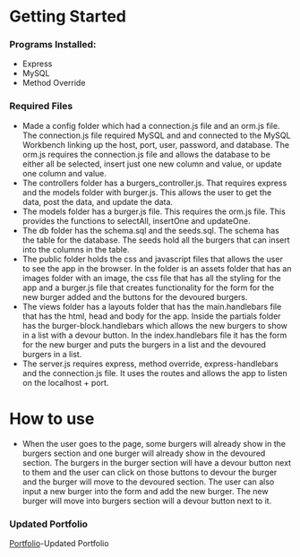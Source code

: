 # Getting Started

### Programs Installed:
  * Express
  * MySQL
  * Method Override
  
### Required Files
  * Made a config folder which had a connection.js file and an orm.js file.  The connection.js file required MySQL and and connected to the MySQL Workbench linking up the host, port, user, password, and database.  The orm.js requires the connection.js file and allows the database to be either all be selected, insert just one new column and value, or update one column and value.
  * The controllers folder has a burgers_controller.js.  That requires express and the models folder with burger.js.  This allows the user to get the data, post the data, and update the data.
  * The models folder has a burger.js file.  This requires the orm.js file.  This provides the functions to selectAll, insertOne and updateOne.
  * The db folder has the schema.sql and the seeds.sql.  The schema has the table for the database.  The seeds hold all the burgers that can insert into the columns in the table.
  * The public folder holds the css and javascript files that allows the user to see the app in the browser.  In the folder is an assets folder that has an images folder with an image, the css file that has all the styling for the app and a burger.js file that creates functionality for the form for the new burger added and the buttons for the devoured burgers.
  * The views folder has a layouts folder that has the main.handlebars file that has the html, head and body for the app.  Inside the partials folder has the burger-block.handlebars which allows the new burgers to show in a list with a devour button.  In the index.handlebars file it has the form for the new burger and puts the burgers in a list and the devoured burgers in a list.
  * The server.js requires express, method override, express-handlebars and the connection.js file.  It uses the routes and allows the app to listen on the localhost + port.
  
 
# How to use 

  * When the user goes to the page, some burgers will already show in the burgers section and one burger will already show in the devoured section.  The burgers in the burger section will have a devour button next to them and the user can click on those buttons to devour the burger and the burger will move to the devoured section.  The user can also input a new burger into the form and add the new burger.  The new burger will move into burgers section will a devour button next to it.
  
### Updated Portfolio
[Portfolio](https://bonnieacuna.github.io/Updated-Portfolio/)-Updated Portfolio
